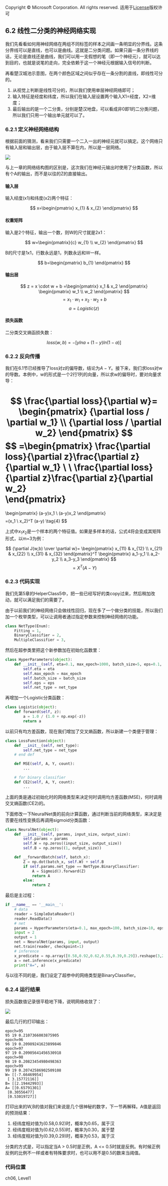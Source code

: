 Copyright © Microsoft Corporation. All rights reserved.
  适用于[License](https://github.com/Microsoft/ai-edu/blob/master/LICENSE.md)版权许可
  
## 6.2 线性二分类的神经网络实现

我们先看看如何用神经网络在两组不同标签的样本之间画一条明显的分界线。这条分界线可以是直线，也可以是曲线。这就是二分类问题。如果只画一条分界线的话，无论是直线还是曲线，我们可以用一支假想的笔（即一个神经元），就可以达到目的，也就是说笔的走向，完全依赖于这一个神经元根据输入信号的判断。

再看楚汉城池示意图，在两个颜色区域之间似乎存在一条分割的直线，即线性可分的。

1. 从视觉上判断是线性可分的，所以我们使用单层神经网络即可；
2. 输入特征是经度和纬度，所以我们在输入层设置两个输入X1=经度，X2=维度；
3. 最后输出的是一个二分类，分别是楚汉地盘，可以看成非0即1的二分类问题，所以我们只用一个输出单元就可以了。

### 6.2.1 定义神经网络结构

根据前面的猜测，看来我们只需要一个二入一出的神经元就可以搞定。这个网络只有输入层和输出层，由于输入层不算在内，所以是一层网络。

<img src="..\Images\6\BinaryClassifierNN.png">

与上一章的网络结构图的区别是，这次我们在神经元输出时使用了分类函数，所以有个A的输出，而不是以往的Z的直接输出。

#### 输入层

输入经度(x1)和纬度(x2)两个特征：

$$
x=\begin{pmatrix}
x_{1} & x_{2}
\end{pmatrix}
$$

#### 权重矩阵

输入是2个特征，输出一个数，则W的尺寸就是2x1：

$$
w=\begin{pmatrix}{c}
w_{1} \\ w_{2}
\end{pmatrix}
$$

B的尺寸是1x1，行数永远是1，列数永远和W一样。

$$
b=\begin{pmatrix}
b_{1}
\end{pmatrix}
$$

#### 输出层

$$
z = x \cdot w + b
=\begin{pmatrix}
    x_1 & x_2
\end{pmatrix}
\begin{pmatrix}
    w_1 \\ w_2
\end{pmatrix}
$$
$$
=x_1 \cdot w_1 + x_2 \cdot w_2 + b \tag{1}
$$
$$a = Logistic(z) \tag{2}$$

#### 损失函数

二分类交叉熵函损失数：

$$
loss(w,b) = -[yln a+(1-y)ln(1-a)] \tag{3}
$$

### 6.2.2 反向传播

我们在6.1节已经推导了loss对z的偏导数，结论为$A-Y$。接下来，我们求loss对w的导数。本例中，w的形式是一个2行1列的向量，所以求w的偏导时，要对向量求导：

$$
\frac{\partial loss}{\partial w}=
\begin{pmatrix}
    {\partial loss / \partial w_1} \\ 
    {\partial loss / \partial w_2}
\end{pmatrix}
$$
$$
=\begin{pmatrix}
 \frac{\partial loss}{\partial z}\frac{\partial z}{\partial w_1} \\
 \\
 \frac{\partial loss}{\partial z}\frac{\partial z}{\partial w_2}   
\end{pmatrix}
=
\begin{pmatrix}
    (a-y)x_1 \\
    (a-y)x_2
\end{pmatrix}
$$
$$
=(x_1 \ x_2)^T (a-y) \tag{4}
$$

上式中$x_1x_2$是一个样本的两个特征值。如果是多样本的话，公式4将会变成其矩阵形式，以m=3为例：

$$
{\partial J(w,b) \over \partial w}=
\begin{pmatrix}
    x_{11} & x_{12} \\
    x_{21} & x_{22} \\
    x_{31} & x_{32} 
\end{pmatrix}^T
\begin{pmatrix}
    a_1-y_1 \\
    a_2-y_2 \\
    a_3-y_3 
\end{pmatrix}
$$
$$
=X^T(A-Y) \tag{5}
$$

### 6.2.3 代码实现

我们先第5章的HelperClass5中，把一些已经写好的类copy过来，然后稍加改动，就可以满足我们的需要了。

由于以前我们的神经网络只会做线性回归，现在多了一个做分类的技能，所以我们加一个枚举类型，可以让调用者通过指定参数来控制神经网络的功能。

```Python
class NetType(Enum):
    Fitting = 1,
    BinaryClassifier = 2,
    MultipleClassifier = 3,
```

然后在超参类里把这个新参数加在初始化函数里：

```Python
class HyperParameters(object):
    def __init__(self, eta=0.1, max_epoch=1000, batch_size=5, eps=0.1, net_type=NetType.Fitting):
        self.eta = eta
        self.max_epoch = max_epoch
        self.batch_size = batch_size
        self.eps = eps
        self.net_type = net_type
```
再增加一个Logistic分类函数：

```Python
class Logistic(object):
    def forward(self, z):
        a = 1.0 / (1.0 + np.exp(-z))
        return a
```

以前只有均方差函数，现在我们增加了交叉熵函数，所以新建一个类便于管理：

```Python
class LossFunction(object):
    def __init__(self, net_type):
        self.net_type = net_type
    # end def

    def MSE(self, A, Y, count):
        ...

    # for binary classifier
    def CE2(self, A, Y, count):
        ...
```
上面的类是通过初始化时的网络类型来决定何时调用均方差函数(MSE)，何时调用交叉熵函数(CE2)的。

下面修改一下NeuralNet类的前向计算函数，通过判断当前的网络类型，来决定是否要在线性变换后再调用sigmoid分类函数：

```Python
class NeuralNet(object):
    def __init__(self, params, input_size, output_size):
        self.params = params
        self.W = np.zeros((input_size, output_size))
        self.B = np.zeros((1, output_size))

    def __forwardBatch(self, batch_x):
        Z = np.dot(batch_x, self.W) + self.B
        if self.params.net_type == NetType.BinaryClassifier:
            A = Sigmoid().forward(Z)
            return A
        else:
            return Z
```

最后是主过程：

```Python
if __name__ == '__main__':
    # data
    reader = SimpleDataReader()
    reader.ReadData()
    # net
    params = HyperParameters(eta=0.1, max_epoch=100, batch_size=10, eps=1e-3, net_type=NetType.BinaryClassifier)
    input = 2
    output = 1
    net = NeuralNet(params, input, output)
    net.train(reader, checkpoint=1)
    # inference
    x_predicate = np.array([0.58,0.92,0.62,0.55,0.39,0.29]).reshape(3,2)
    a = net.inference(x_predicate)
    print("A=", a)    
```

与以往不同的是，我们设定了超参中的网络类型是BinaryClassifier。

### 6.2.4 运行结果

损失函数值记录很平稳地下降，说明网络收敛了：

<img src="../Images/6/binary_loss.png">

最后几行的打印输出：

```
epoch=95
95 19 0.2107366003875905
epoch=96
96 19 0.20989241623899846
epoch=97
97 19 0.20905641456530918
epoch=98
98 19 0.20823454980498363
epoch=99
99 19 0.20742586902509108
W= [[-7.66469954]
 [ 3.15772116]]
B= [[2.19442993]]
A= [[0.65791301]
 [0.30556477]
 [0.53019727]]
```

打印出来的W,B的值对我们来说是几个很神秘的数字，下一节再解释。A值是返回的预测结果：

1. 经纬度相对值为(0.58,0.92)时，概率为0.65，属于汉
2. 经纬度相对值为(0.62,0.55)时，概率为0.30，属于楚
3. 经纬度相对值为(0.39,0.29)时，概率为0.53，属于汉

分类的方式是，可以指定当A > 0.5时是正例，A <= 0.5时就是反例。有时候正例反例的比例不一样或者有特殊要求时，也可以用不是0.5的数来当阈值。

### 代码位置

ch06, Level1

